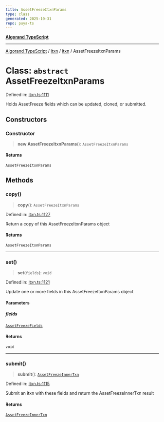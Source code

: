 ```yaml
---
title: AssetFreezeItxnParams
type: class
generated: 2025-10-31
repo: puya-ts
---
```

[**Algorand TypeScript**](../../../../README.md)

***

[Algorand TypeScript](../../../../modules.md) / [itxn](../../../README.md) / [itxn](../README.md) / AssetFreezeItxnParams

# Class: `abstract` AssetFreezeItxnParams

Defined in: [itxn.ts:1111](https://github.com/algorandfoundation/puya-ts/blob/main/packages/algo-ts/src/itxn.ts#L1111)

Holds AssetFreeze fields which can be updated, cloned, or submitted.

## Constructors

### Constructor

> **new AssetFreezeItxnParams**(): `AssetFreezeItxnParams`

#### Returns

`AssetFreezeItxnParams`

## Methods

### copy()

> **copy**(): `AssetFreezeItxnParams`

Defined in: [itxn.ts:1127](https://github.com/algorandfoundation/puya-ts/blob/main/packages/algo-ts/src/itxn.ts#L1127)

Return a copy of this AssetFreezeItxnParams object

#### Returns

`AssetFreezeItxnParams`

***

### set()

> **set**(`fields`): `void`

Defined in: [itxn.ts:1121](https://github.com/algorandfoundation/puya-ts/blob/main/packages/algo-ts/src/itxn.ts#L1121)

Update one or more fields in this AssetFreezeItxnParams object

#### Parameters

##### fields

[`AssetFreezeFields`](../interfaces/AssetFreezeFields.md)

#### Returns

`void`

***

### submit()

> **submit**(): [`AssetFreezeInnerTxn`](../interfaces/AssetFreezeInnerTxn.md)

Defined in: [itxn.ts:1115](https://github.com/algorandfoundation/puya-ts/blob/main/packages/algo-ts/src/itxn.ts#L1115)

Submit an itxn with these fields and return the AssetFreezeInnerTxn result

#### Returns

[`AssetFreezeInnerTxn`](../interfaces/AssetFreezeInnerTxn.md)
